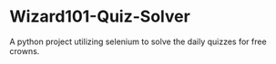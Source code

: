 # Wizard101-Quiz-Solver
A python project utilizing selenium to solve the daily quizzes for free crowns.
